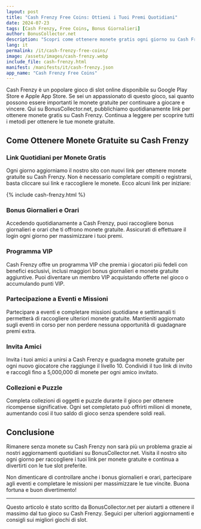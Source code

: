 ```yaml
---
layout: post
title: "Cash Frenzy Free Coins: Ottieni i Tuoi Premi Quotidiani"
date: 2024-07-23
tags: [Cash Frenzy, Free Coins, Bonus Giornalieri]
author: BonusCollector.net
description: "Scopri come ottenere monete gratis ogni giorno su Cash Frenzy per continuare a giocare e vincere senza spendere soldi."
lang: it
permalink: /it/cash-frenzy-free-coins/
image: /assets/images/cash-frenzy.webp
include_file: cash-frenzy.html
manifest: /manifests/it/cash-frenzy.json
app_name: "Cash Frenzy Free Coins"
---
```


Cash Frenzy è un popolare gioco di slot online disponibile su Google Play Store e Apple App Store. Se sei un appassionato di questo gioco, sai quanto possono essere importanti le monete gratuite per continuare a giocare e vincere. Qui su BonusCollector.net, pubblichiamo quotidianamente link per ottenere monete gratis su Cash Frenzy. Continua a leggere per scoprire tutti i metodi per ottenere le tue monete gratuite.

## Come Ottenere Monete Gratuite su Cash Frenzy

### Link Quotidiani per Monete Gratis

Ogni giorno aggiorniamo il nostro sito con nuovi link per ottenere monete gratuite su Cash Frenzy. Non è necessario completare compiti o registrarsi, basta cliccare sui link e raccogliere le monete. Ecco alcuni link per iniziare:

{% include cash-frenzy.html %}

### Bonus Giornalieri e Orari

Accedendo quotidianamente a Cash Frenzy, puoi raccogliere bonus giornalieri e orari che ti offrono monete gratuite. Assicurati di effettuare il login ogni giorno per massimizzare i tuoi premi.

### Programma VIP

Cash Frenzy offre un programma VIP che premia i giocatori più fedeli con benefici esclusivi, inclusi maggiori bonus giornalieri e monete gratuite aggiuntive. Puoi diventare un membro VIP acquistando offerte nel gioco o accumulando punti VIP.

### Partecipazione a Eventi e Missioni

Partecipare a eventi e completare missioni quotidiane e settimanali ti permetterà di raccogliere ulteriori monete gratuite. Mantieniti aggiornato sugli eventi in corso per non perdere nessuna opportunità di guadagnare premi extra.

### Invita Amici

Invita i tuoi amici a unirsi a Cash Frenzy e guadagna monete gratuite per ogni nuovo giocatore che raggiunge il livello 10. Condividi il tuo link di invito e raccogli fino a 5,000,000 di monete per ogni amico invitato.

### Collezioni e Puzzle

Completa collezioni di oggetti e puzzle durante il gioco per ottenere ricompense significative. Ogni set completato può offrirti milioni di monete, aumentando così il tuo saldo di gioco senza spendere soldi reali.

## Conclusione

Rimanere senza monete su Cash Frenzy non sarà più un problema grazie ai nostri aggiornamenti quotidiani su BonusCollector.net. Visita il nostro sito ogni giorno per raccogliere i tuoi link per monete gratuite e continua a divertirti con le tue slot preferite. 

Non dimenticare di controllare anche i bonus giornalieri e orari, partecipare agli eventi e completare le missioni per massimizzare le tue vincite. Buona fortuna e buon divertimento!

---

Questo articolo è stato scritto da BonusCollector.net per aiutarti a ottenere il massimo dal tuo gioco su Cash Frenzy. Seguici per ulteriori aggiornamenti e consigli sui migliori giochi di slot.